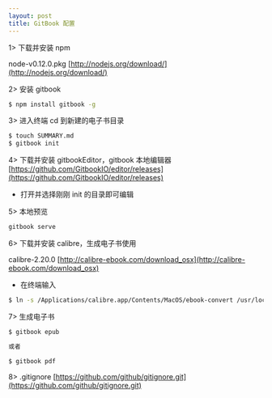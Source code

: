 ```yaml
---
layout: post
title: GitBook 配置
---
```


1> 下载并安装 npm

node-v0.12.0.pkg [http://nodejs.org/download/](http://nodejs.org/download/)

2> 安装 gitbook

```bash
$ npm install gitbook -g
```

3> 进入终端 cd 到新建的电子书目录

```bash
$ touch SUMMARY.md
$ gitbook init
```

4> 下载并安装 gitbookEditor，gitbook 本地编辑器 [https://github.com/GitbookIO/editor/releases](https://github.com/GitbookIO/editor/releases)

* 打开并选择刚刚 init 的目录即可编辑

5> 本地预览

```bash
gitbook serve
```
	
6> 下载并安装 calibre，生成电子书使用

calibre-2.20.0 [http://calibre-ebook.com/download_osx](http://calibre-ebook.com/download_osx)
	
* 在终端输入
	
```bash
$ ln -s /Applications/calibre.app/Contents/MacOS/ebook-convert /usr/local/bin
```
	
7> 生成电子书

```bash
$ gitbook epub

或者

$ gitbook pdf
```
	
8> .gitignore [https://github.com/github/gitignore.git](https://github.com/github/gitignore.git)	


